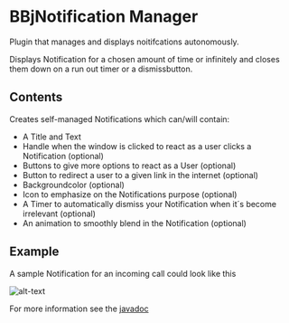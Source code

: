 # BBjNotification Manager

Plugin that manages and displays noitifcations autonomously.


Displays Notification for a chosen amount of time or infinitely and closes them down on a run out timer or a dismissbutton.



## Contents
Creates self-managed Notifications which can/will contain:
- A Title and Text 
- Handle when the window is clicked to react as a user clicks a Notification (optional)
- Buttons to give more options to react as a User  (optional)
- Button to redirect a user to a given link in the internet  (optional)
- Backgroundcolor  (optional)
- Icon to emphasize on the Notifications purpose (optional)
- A Timer to automatically dismiss your Notification when it´s become irrelevant (optional)
- An animation to smoothly blend in the Notification (optional)

## Example
A sample Notification for an incoming call could look like this



![alt-text](https://raw.githubusercontent.com/BBj-Plugins/BBjNotificationManager/master/docs/screenshots/Bildschirmfoto%202019-02-18%20um%2012.36.52.png)


For more information see the [javadoc](https://bbj-plugins.github.io/BBjNotificationManager/javadoc/)




